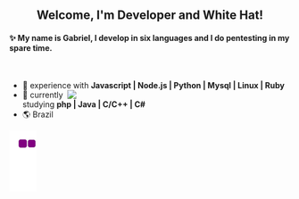 <h2 align="center">
 <abc>
  <br>Welcome, I'm Developer and White Hat! <br>
</h2> 

<h4>✨ My name is Gabriel, I develop in six languages ​​and I do pentesting in my spare time.</h4>
<br>


- 🍃 experience with  **Javascript | Node.js | Python | Mysql | Linux | Ruby** <img align="right" src="https://user-images.githubusercontent.com/92191800/192166617-23f15011-f63a-4078-9115-043d9d5d5c24.png" width="400px">
- 🎲 currently studying  **php | Java | C/C++ | C#**
- 🌎 Brazil


![snake gif](https://github.com/gabrielsecyz/gabrielsecyz/blob/output/github-contribution-grid-snake.gif)
